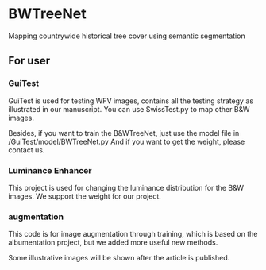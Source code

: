 # BWTreeNet
Mapping countrywide historical tree cover using semantic segmentation

## For user

### GuiTest
GuiTest is used for testing WFV images, contains all the testing strategy as illustrated in our manuscript.
You can use SwissTest.py to map other B&W images.

Besides, if you want to train the B&WTreeNet, just use the model file in /GuiTest/model/BWTreeNet.py
And if you want to get the weight, please contact us.

### Luminance Enhancer
This project is  used for changing the luminance distribution for the B&W images.
We support the weight for our project.

### augmentation
This code is for image augmentation through training, which is based on the albumentation project, but we added more useful new methods.

Some illustrative images will be shown after the article is published.

